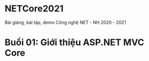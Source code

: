 # NETCore2021
Bài giảng, bài tập, demo Công nghệ NET - NH 2020 - 2021

# Buổi 01: Giới thiệu ASP.NET MVC Core